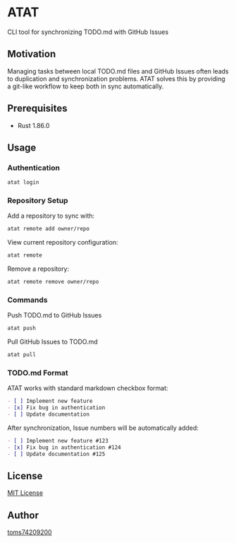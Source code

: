 # ATAT

CLI tool for synchronizing TODO.md with GitHub Issues

## Motivation

Managing tasks between local TODO.md files and GitHub Issues often leads to duplication and synchronization problems. ATAT solves this by providing a git-like workflow to keep both in sync automatically.

## Prerequisites

- Rust 1.86.0

## Usage

### Authentication

```bash
atat login
```

### Repository Setup

Add a repository to sync with:

```bash
atat remote add owner/repo
```

View current repository configuration:

```bash
atat remote
```

Remove a repository:

```bash
atat remote remove owner/repo
```

### Commands

Push TODO.md to GitHub Issues

```bash
atat push
``` 

Pull GitHub Issues to TODO.md

```bash
atat pull
```

### TODO.md Format

ATAT works with standard markdown checkbox format:

```markdown
- [ ] Implement new feature
- [x] Fix bug in authentication
- [ ] Update documentation
```

After synchronization, Issue numbers will be automatically added:

```markdown
- [ ] Implement new feature #123
- [x] Fix bug in authentication #124
- [ ] Update documentation #125
```

## License

[MIT License](LICENSE)

## Author

[toms74209200](<https://github.com/toms74209200>)
